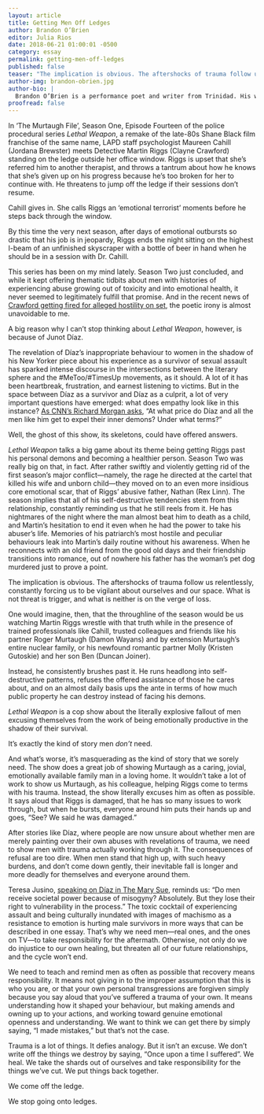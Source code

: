 ```yaml
---
layout: article
title: Getting Men Off Ledges
author: Brandon O’Brien
editor: Julia Rios
date: 2018-06-21 01:00:01 -0500
category: essay
permalink: getting-men-off-ledges
published: false
teaser: "The implication is obvious. The aftershocks of trauma follow us relentlessly, constantly forcing us to be vigilant about ourselves and our space."
author-img: brandon-obrien.jpg
author-bio: |
  Brandon O’Brien is a performance poet and writer from Trinidad. His work has been shortlisted for the 2014 Alice Yard Prize for Art Writing and the 2014 and 2015 Small Axe Literary Competitions, and is published in _Uncanny Magazine_, _Strange Horizons_, _Reckoning_, and _New Worlds, Old Ways: Speculative Tales from the Caribbean_, among others. He is also the poetry editor of _FIYAH Magazine_.
proofread: false
---
```


In ‘The Murtaugh File’, Season One, Episode Fourteen of the police procedural series _Lethal Weapon_, a remake of the late-80s Shane Black film franchise of the same name, LAPD staff psychologist Maureen Cahill (Jordana Brewster) meets Detective Martin Riggs (Clayne Crawford) standing on the ledge outside her office window. Riggs is upset that she’s referred him to another therapist, and throws a tantrum about how he knows that she’s given up on his progress because he’s too broken for her to continue with. He threatens to jump off the ledge if their sessions don’t resume.
 
Cahill gives in. She calls Riggs an ‘emotional terrorist’ moments before he steps back through the window. 

By this time the very next season, after days of emotional outbursts so drastic that his job is in jeopardy, Riggs ends the night sitting on the highest I-beam of an unfinished skyscraper with a bottle of beer in hand when he should be in a session with Dr. Cahill. 

This series has been on my mind lately. Season Two just concluded, and while it kept offering thematic tidbits about men with histories of experiencing abuse growing out of toxicity and into emotional health, it never seemed to legitimately fulfill that promise. And in the recent news of [Crawford getting fired for alleged hostility on set](https://www.hollywoodreporter.com/live-feed/lethal-weapon-star-clayne-crawford-as-producers-scramble-recast-1109893), the poetic irony is almost unavoidable to me. 

A big reason why I can’t stop thinking about _Lethal Weapon_, however, is because of Junot Díaz. 

The revelation of Díaz’s inappropriate behaviour to women in the shadow of his New Yorker piece about his experience as a survivor of sexual assault has sparked intense discourse in the intersections between the literary sphere and the #MeToo/#TimesUp movements, as it should. A lot of it has been heartbreak, frustration, and earnest listening to victims. But in the space between Díaz as a survivor and Díaz as a culprit, a lot of very important questions have emerged: what does empathy look like in this instance? [As CNN’s Richard Morgan asks](https://edition.cnn.com/2018/05/08/opinions/junot-diaz-allegations-who-is-he-now-richard-morgan/index.html), “At what price do Díaz and all the men like him get to expel their inner demons? Under what terms?”
 
Well, the ghost of this show, its skeletons, could have offered answers.
 
_Lethal Weapon_ talks a big game about its theme being getting Riggs past his personal demons and becoming a healthier person. Season Two was really big on that, in fact. After rather swiftly and violently getting rid of the first season’s major conflict—namely, the rage he directed at the cartel that killed his wife and unborn child—they moved on to an even more insidious core emotional scar, that of Riggs’ abusive father, Nathan (Rex Linn). The season implies that all of his self-destructive tendencies stem from this relationship, constantly reminding us that he still reels from it. He has nightmares of the night where the man almost beat him to death as a child, and Martin’s hesitation to end it even when he had the power to take his abuser’s life. Memories of his patriarch’s most hostile and peculiar behaviours leak into Martin’s daily routine without his awareness. When he reconnects with an old friend from the good old days and their friendship transitions into romance, out of nowhere his father has the woman’s pet dog murdered just to prove a point.
 
The implication is obvious. The aftershocks of trauma follow us relentlessly, constantly forcing us to be vigilant about ourselves and our space. What is not threat is trigger, and what is neither is on the verge of loss.
 
One would imagine, then, that the throughline of the season would be us watching Martin Riggs wrestle with that truth while in the presence of trained professionals like Cahill, trusted colleagues and friends like his partner Roger Murtaugh (Damon Wayans) and by extension Murtaugh’s entire nuclear family, or his newfound romantic partner Molly (Kristen Gutoskie) and her son Ben (Duncan Joiner).

Instead, he consistently brushes past it. He runs headlong into self-destructive patterns, refuses the offered assistance of those he cares about, and on an almost daily basis ups the ante in terms of how much public property he can destroy instead of facing his demons.
 
_Lethal Weapon_ is a cop show about the literally explosive fallout of men excusing themselves from the work of being emotionally productive in the shadow of their survival.
 
It’s exactly the kind of story men _don’t_ need.
 
And what’s worse, it’s masquerading as the kind of story that we sorely need. The show does a great job of showing Murtaugh as a caring, jovial, emotionally available family man in a loving home. It wouldn’t take a lot of work to show us Murtaugh, as his colleague, helping Riggs come to terms with his trauma. Instead, the show literally excuses him as often as possible. It says aloud that Riggs is damaged, that he has so many issues to work through, but when he bursts, everyone around him puts their hands up and goes, “See? We said he was damaged.”

After stories like Díaz, where people are now unsure about whether men are merely painting over their own abuses with revelations of trauma, we need to show men with trauma actually working through it. The consequences of refusal are too dire. When men stand that high up, with such heavy burdens, and don’t come down gently, their inevitable fall is longer and more deadly for themselves and everyone around them.
 
Teresa Jusino, [speaking on Díaz in The Mary Sue](https://www.themarysue.com/junot-diaz-times-up/), reminds us: “Do men receive societal power because of misogyny? Absolutely. But they lose their right to vulnerability in the process.” The toxic cocktail of experiencing assault and being culturally inundated with images of machismo as a resistance to emotion is hurting male survivors in more ways that can be described in one essay. That’s why we need men—real ones, and the ones on TV—to take responsibility for the aftermath. Otherwise, not only do we do injustice to our own healing, but threaten all of our future relationships, and the cycle won’t end.
 
We need to teach and remind men as often as possible that recovery means responsibility. It means not giving in to the improper assumption that this is who you are, or that your own personal transgressions are forgiven simply because you say aloud that you’ve suffered a trauma of your own. It means understanding how it shaped your behaviour, but making amends and owning up to your actions, and working toward genuine emotional openness and understanding. We want to think we can get there by simply saying, “I made mistakes,” but that’s not the case.
 
Trauma is a lot of things. It defies analogy. But it isn’t an excuse. We don’t write off the things we destroy by saying, “Once upon a time I suffered”.  We heal. We take the shards out of ourselves and take responsibility for the things we’ve cut. We put things back together.
 
We come off the ledge.
 
We stop going onto ledges.
